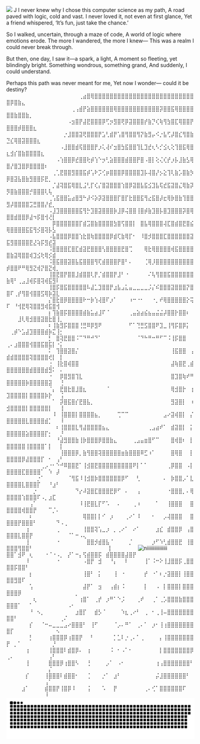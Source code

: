 
![](https://komarev.com/ghpvc/?username=Namiii135&color=grey)
J
I never knew why I chose this computer science as my path,
A road paved with logic, cold and vast.
I never loved it, not even at first glance,
Yet a friend whispered, ‘It’s fun, just take the chance.’

So I walked, uncertain, through a maze of code,
A world of logic where emotions erode.
The more I wandered, the more I knew—
This was a realm I could never break through.

But then, one day, I saw it—a spark, a light,
A moment so fleeting, yet blindingly bright.
Something wondrous, something grand,
And suddenly, I could understand.

Perhaps this path was never meant for me,
Yet now I wonder—
could it be destiny?
⠀⠀⠀⠀⠀⠀⠀⠀⠀⠀⠀⠀⠀⠀⠀⠀⠀⠀⠀⢀⣴⣿⢿⣿⣿⣿⣿⣿⣿⣿⣿⣿⣿⣿⣿⣿⣿⣿⣿⣿⣿⣿⣿⣿⣿⣿⣿⣿⣿⣿⡿⣿⣷⣄⠀⠀⠀⠀⠀⠀⠀⠀⠀⠀⠀⠀⠀⠀⠀⠀
⠀⠀⠀⠀⠀⠀⠀⠀⠀⠀⠀⠀⠀⠀⠀⠀⠀⢀⢠⣾⡟⣵⣿⣿⣿⣿⣿⣿⢿⣿⣿⣿⣿⣿⣿⣿⣿⣿⣿⣿⡽⣿⣿⣯⢿⣿⣿⣿⣿⣿⣿⣷⣿⣿⣷⡀⠀⠀⠀⠀⠀⠀⠀⠀⠀⠀⠀⠀⠀⠀
⠀⠀⠀⠀⠀⠀⠀⠀⠀⠀⠀⠀⠀⠀⠀⠀⠠⣲⣿⡟⣼⣟⣿⣿⣿⡿⢋⡲⣻⣿⢟⡿⣽⣿⣿⣿⡞⣷⡙⢎⢷⢻⣳⣿⣏⢿⣿⣿⡟⣿⣿⣿⡾⣿⣿⣿⣆⠀⠀⠀⠀⠀⠀⠀⠀⠀⠀⠀⠀⠀
⠀⠀⠀⠀⠀⠀⠀⠀⠀⠀⠀⠀⠀⠀⠀⡐⣸⣿⣿⣽⢟⣿⣿⣿⡟⣡⢃⣾⡟⢡⣿⢻⣿⣿⢻⡝⣷⣻⡤⠪⡐⣧⢋⡼⣿⣎⢻⣿⣷⣙⣎⢿⣿⣽⣿⣿⣿⣆⠀⠀⠀⠀⠀⠀⠀⠀⠀⠀⠀⠀
⠀⠀⠀⠀⠀⠀⠀⠀⠀⠀⠀⠀⠀⠀⠠⣸⣿⣿⣾⢯⣿⣿⣿⡟⡰⢅⢼⠎⣲⣿⣳⣯⣿⣿⢹⣇⣹⣞⢆⠣⡊⣪⢆⢕⢹⣿⣯⢿⣿⣆⣺⡎⣿⣷⣿⣿⣿⣿⣆⠀⠀⠀⠀⠀⠀⠀⠀⠀⠀⠀
⠀⠀⠀⠀⠀⠀⠀⠀⠀⠀⠀⠀⠀⠠⢱⣿⣿⡿⣞⣿⣿⢗⡾⢱⠑⡲⢃⣵⣿⣿⣿⣾⣿⣿⡟⣿⠠⣿⡇⢕⢌⢎⡞⡰⡧⣸⣷⣣⢿⣿⡜⣿⣹⣿⡿⣿⣿⣿⣿⠆⠀⠀⠀⠀⠀⠀⠀⠀⠀⠀
⠀⠀⠀⠀⠀⠀⠀⠀⠀⠀⠀⠀⢀⢁⣟⣿⣿⣻⣿⣿⣯⡾⢡⠗⡩⢊⡶⣿⣿⣿⡿⣿⣿⣿⣿⣹⡧⢼⣿⡜⡢⣕⢹⢇⣷⡡⣿⣷⡳⡿⣿⣽⣧⣿⣷⣻⣿⣿⡯⣟⡀⠀⠀⠀⠀⠀⠀⠀⠀⠀
⠀⠀⠀⠀⠀⠀⠀⠀⠀⠀⠀⠀⡈⣼⢽⣿⣯⢿⣿⣇⣨⢃⡏⢎⡌⣿⣽⣿⣿⣿⢱⣿⡿⣽⣿⣧⣯⣪⣹⣧⢯⣞⣯⣽⣿⣌⢿⣷⡽⡻⣿⣷⣿⣿⣿⡚⣿⣿⣿⢇⢧⠀⠀⠀⠀⠀⠀⠀⠀⠀
⠀⠀⠀⠀⠀⠀⠀⠀⠀⠀⠀⢀⢡⣯⣿⣿⣥⣴⣿⣻⠓⡼⠪⡵⡽⣽⣿⣿⣿⡏⣿⡏⣗⣿⣿⣯⢻⣔⣯⣿⡼⣖⢿⡷⣿⣷⢹⣿⣿⣻⡼⣿⣿⣿⣿⣩⣛⣿⣿⡜⣞⡀⠀⠀⠀⠀⠀⠀⠀⠀
⠀⠀⠀⠀⠀⠀⠀⠀⠀⠀⠀⠠⣸⣹⣿⣿⣿⣿⣿⣯⢻⡓⣹⣿⣽⣿⣿⣿⡷⣸⡿⢬⣿⣿⢸⣿⡾⣷⣹⣿⡧⣿⣹⣿⣿⣿⡽⣿⢿⣿⣿⣾⣿⣿⡿⣼⠲⡯⣿⢺⢜⡇⠀⠀⠀⠀⠀⠀⠀⠀
⠀⠀⠀⠀⠀⠀⠀⠀⠀⠀⠀⠀⡿⣿⣿⣿⣿⣿⣿⡏⣾⣩⣿⣷⣿⣿⣿⣿⣳⣿⢫⣿⣿⡇⠀⣿⣧⢿⣿⣿⣿⢼⣏⣿⣾⣿⣟⣿⣮⢿⣿⣿⣿⣿⣯⣯⢻⡪⣿⢽⡧⣣⠀⠀⠀⠀⠀⠀⠀⠀
⠀⠀⠀⠀⠀⠀⠀⠀⠀⠀⠀⠠⣧⣿⣿⣿⡿⣿⣿⢱⣗⣿⢷⣿⣿⣿⣿⡿⣾⢏⣷⢿⡏⠂⠀⠸⣿⡺⣿⣿⣿⣏⣿⣿⣿⣿⣿⣿⣽⣯⣻⣿⣿⣿⣿⣟⣜⢵⡯⣻⣞⣽⠀⠀⠀⠀⠀⠀⠀⠀
⠀⠀⠀⠀⠀⠀⠀⠀⠀⠀⠀⠨⣿⣿⣿⣿⣏⣿⣏⣾⣽⣟⣿⣿⣿⢣⣿⣿⣿⣿⣟⣿⢉⠀⠀⠀⢿⣗⢿⣿⣿⣿⣿⢾⣯⣿⣿⣿⣿⣿⣷⣽⢿⣿⣿⢾⣹⣪⢗⢿⡪⣾⠀⠀⠀⠀⠀⠀⠀⠀
⠀⠀⠀⠀⠀⠀⠀⠀⠀⠀⠀⠨⣿⣯⣿⣿⣽⣿⣧⣯⣿⣿⣿⢻⢏⣾⣿⣿⣿⡟⣿⠃⠄⠀⠀⠀⢈⢿⡸⣿⣿⣿⣿⣿⣿⣿⣿⣿⣿⡾⣿⣿⠟⠛⢿⣻⣝⢾⡝⣿⣝⢾⡀⠀⠀⠀⠀⠀⠀⠀
⠀⠀⠀⠀⠀⠀⠀⠀⠀⠀⠀⢸⣿⣟⣿⡟⣿⣿⣸⣾⣿⣿⢇⡟⡈⣾⣿⣿⡟⣸⠃⠐⠀⠀⠀⠀⠀⠌⢧⢻⣿⣿⣯⣿⣿⣿⣿⣿⣿⣷⢿⠃⢀⣠⣸⢾⡯⣿⢽⢾⣯⣻⠇⠀⠀⠀⠀⠀⠀⠀
⠀⠀⠀⠀⠀⠀⠀⠀⠀⠀⠀⢸⣿⡯⣿⣯⣿⣿⣿⣿⣿⠧⣼⣁⣹⣿⣿⡟⣰⣧⣠⣅⣤⣀⣀⣀⣀⡨⡌⠮⣿⣿⣿⣽⣿⣿⣿⡝⣿⣿⠏⢀⡞⢻⣿⢺⣿⣿⣫⢿⡷⣽⣇⠀⠀⠀⠀⠀⠀⠀
⠀⠀⠀⠀⠀⠀⠀⠀⠀⠀⠀⡌⣿⣗⣿⡿⣿⣿⣿⣿⠗⠒⡷⢱⢼⣿⠏⡰⠁⠀⠀⠀⠰⠒⠐⠂⠀⠀⠐⡀⠞⢿⣿⣿⣿⣿⣿⡕⢭⠏⠀⠘⢺⣟⢿⢽⣿⣿⣻⢾⣯⣿⢺⠀⠀⠀⠀⠀⠀⠀
⠀⠀⠀⠀⠀⠀⠀⠀⠀⠀⠀⡆⢹⣷⣿⡯⣿⣿⣿⣿⣾⣷⣥⣴⣸⠏⠈⠀⠀⠀⠀⠀⢀⣤⣵⣴⣮⣦⣤⣬⣬⡼⣿⣿⡗⣿⣿⠆⠀⠀⠀⠀⣸⢇⢿⣺⣿⣿⣽⣿⣗⣿⢸⡀⠀⠀⠀⠀⠀⠀
⠀⠀⠀⠀⠀⠀⠀⠀⠀⠀⠀⠆⢸⣷⣻⡯⣿⣿⣿⢘⣛⠿⡿⣻⠟⠀⠀⠀⠀⠀⠀⠀⠋⠁⢙⣛⣫⣿⣿⠟⣹⣀⢸⢻⡯⣿⡿⡅⠀⠀⢀⡾⠑⣡⣼⣹⣿⣿⣿⣾⡷⣍⢸⡂⠀⠀⠀⠀⠀⠀
⠀⠀⠀⠀⠀⠀⠀⠀⠀⠀⠀⡃⠀⣿⢽⣟⣿⣿⠨⠉⠙⠛⠚⠙⠁⠀⠀⠀⠀⠀⠀⠀⠀⠀⠈⠙⠓⠛⠒⠛⠋⠉⠨⢸⡯⣿⣿⠀⠀⢀⠄⣰⣿⣿⣿⢺⣿⣿⣯⣿⣯⡇⠐⡅⠀⠀⠀⠀⠀⠀
⠀⠀⠀⠀⠀⠀⠀⠀⠀⠀⠀⠅⠀⢹⣿⣿⣽⣿⡌⠀⠀⠀⠀⠀⠀⠀⠀⠀⠀⠀⠀⠀⠀⠀⠀⠀⠀⠀⠀⠀⠀⠀⠀⢸⣯⣿⣿⠀⢠⣾⣾⣿⣿⣿⣿⢽⣿⣿⣿⣿⢞⡇⠀⡇⠀⠀⠀⠀⠀⠀
⠀⠀⠀⠀⠀⠀⠀⠀⠀⠀⠀⢐⠀⢸⣗⣿⢾⣿⣿⠀⠀⠀⠀⠀⠀⠀⠀⠀⠀⠀⠀⠀⠀⠀⠀⠀⠀⠀⠀⠀⠀⠀⠀⣼⢷⣿⣟⢀⣾⣿⣿⣿⣿⣿⣿⣾⣿⣿⣿⣾⣻⠅⠀⠄⠀⠀⠀⠀⠀⠀
⠀⠀⠀⠀⠀⠀⠀⠀⠀⠀⠀⠐⠀⠀⡿⣿⣻⣿⢹⣇⠀⠀⠀⠀⠀⠀⠀⠀⠀⠀⠀⠀⠀⠀⠀⠀⠀⠀⠀⠀⠀⠀⠀⣿⣹⣿⢷⠞⠛⣿⣿⣿⣿⣿⡷⣿⣿⣿⣿⣿⣽⠀⠀⢘⠀⠀⠀⠀⠀⠀
⠀⠀⠀⠀⠀⠀⠀⠀⠀⠀⠀⠈⡄⠀⣟⣿⣗⣿⣸⣿⣆⠀⠀⠀⠀⠀⠈⠀⠀⠀⠀⠀⠀⠀⠀⠀⠀⠀⠀⠀⠀⠀⠀⢿⣺⣿⡗⠀⢰⣹⣿⣿⣿⣿⡇⣿⣿⣿⣿⡷⡗⠀⠀⢨⠀⠀⠀⠀⠀⠀
⠀⠀⠀⠀⠀⠀⠀⠀⠀⠀⠀⠀⠁⠀⡽⣿⣯⣿⡎⣟⣿⣧⡀⠀⠀⠀⠀⠀⠀⠀⠀⠀⠀⠀⠀⠀⠀⠀⠀⠀⠀⠀⠀⣻⣽⣿⡇⠀⠰⣺⣿⣿⣿⣿⡇⣿⣿⣿⣿⣿⡇⠀⠀⢸⠀⠀⠀⠀⠀⠀
⠀⠀⠀⠀⠀⠀⠀⠀⠀⠀⠀⠀⠸⠀⢸⣿⣿⣿⡇⣿⣿⣿⣿⣦⡀⠀⠀⠀⠀⢉⠉⠉⠀⠀⠀⠀⠀⠀⠀⠀⠀⣠⠔⣽⢾⣿⡇⠀⡌⣿⣿⣿⣿⣿⣇⣿⣿⣿⣿⣾⡁⠀⠀⠸⠀⠀⠀⠀⠀⠀
⠀⠀⠀⠀⠀⠀⠀⠀⠀⠀⠀⠀⠀⠆⢸⣿⣿⣿⣇⢻⣼⣿⣿⣿⣿⣦⣄⠀⠀⠀⠀⠀⠀⠀⠀⠀⠀⢀⣠⣴⠞⠁⠀⣾⣽⣿⡇⠀⡅⣿⣿⣿⣿⣿⣵⣿⣿⣿⣿⡏⡂⠀⠀⡘⠀⠀⠀⠀⠀⠀
⠀⠀⠀⠀⠀⠀⠀⠀⠀⠀⠀⠀⠀⠘⣼⣻⣿⣿⣷⢸⡷⣿⣿⣿⡿⣿⣿⣷⣄⠀⠀⠀⠀⢀⣠⣤⣶⣿⠋⠉⠀⠀⠀⣿⢾⣿⠆⠀⡇⣿⣿⣿⣿⣿⢸⣿⣿⣿⣿⠁⡇⠀⠀⡇⠀⠀⠀⠀⠀⠀
⠀⠀⠀⠀⠀⠀⠀⠀⠀⠀⠀⠀⠀⠀⢸⣿⣿⣿⡿⡀⣷⢻⣿⣿⢽⣿⣿⣿⣿⣿⣶⣷⣿⣿⣿⠿⣋⠰⠁⠀⠀⠀⠀⣿⢿⣿⠀⠀⡇⣿⣿⣿⣿⡿⣼⣿⣿⣿⡏⠀⠂⠀⢠⠃⠀⠀⠀⠀⠀⠀
⠀⠀⠀⠀⠀⠀⠀⠀⠀⢀⡠⠐⠂⠑⠚⠿⣿⣿⣟⠁⢸⣺⣿⣟⣿⣿⣿⣿⣿⣿⣿⣿⣿⠟⡇⠁⠁⠀⠀⠀⠀⠀⢀⡿⣿⣿⠀⠠⡇⣿⣿⣿⣿⣏⣿⣿⣿⣿⠁⠀⠱⠀⡼⠀⠀⠀⠀⠀⠀⠀
⠀⠀⠀⠀⠀⠀⠀⠀⡐⠁⠀⠀⠀⠀⠀⠀⠈⢻⣯⠸⢸⣺⣿⡷⣿⣿⣿⣿⣿⣿⡿⠋⠀⠀⢃⠀⠀⠀⠀⠀⠀⠄⠀⡷⣿⣿⡠⠁⣇⣿⣿⣿⣿⣇⣿⣿⣿⡏⠀⠀⠘⣰⠃⠀⠀⠀⠀⠀⠀⠀
⠀⠀⠀⠀⠀⠀⠀⡐⠀⠀⠀⠀⠀⠀⠀⠀⠀⠀⠙⡔⠼⣽⣿⣏⣿⣿⣿⣟⡿⠋⠀⠄⠀⠀⢠⠀⠀⠀⠀⠀⠀⠀⠐⣿⣿⣿⡀⠄⢿⣿⣿⣿⣿⢱⣿⣿⣿⠏⠠⡀⣰⣏⠀⠀⠀⠀⠀⠀⠀⠀
⠀⠀⠀⠀⠀⠀⢠⠁⠀⠀⠀⠀⠀⠀⠀⠀⠀⠀⠀⠸⢸⣟⣿⣇⡏⠋⠡⠀⠀⠄⠀⠀⠀⢀⠰⠀⠀⠀⠀⠁⠀⠀⢸⣿⣿⣿⠀⠀⣿⣿⣿⣿⣿⢾⣿⣿⡟⠀⠀⠀⠉⡈⠄⠀⠀⠀⠀⠀⠀⠀
⠀⠀⠀⠀⠀⠀⠆⠀⠀⠀⠀⠀⠀⠀⠀⠀⠀⠀⠀⠀⢿⣿⣿⡇⡇⠊⠀⡰⠀⠀⠀⢀⠔⠁⠸⠀⠀⠀⠂⠀⠀⡠⢼⣿⣿⣿⠀⠀⣿⣿⣿⣿⡟⣿⣿⣿⠃⠀⠀⠀⠀⠀⠙⠠⢀⠀⠀⠀⠀⠀
⠀⠀⠀⠀⠀⢰⠀⠀⠀⠀⠀⠀⠀⢀⠀⠀⠀⠀⠀⠀⢸⣿⣿⢽⢡⣀⡰⠀⡀⢀⠔⠁⠀⠔⠁⠀⠀⠀⠀⣰⣎⠀⣾⣿⣿⡿⠀⢠⣿⣿⣿⣿⣇⣿⣿⡟⠀⠀⠀⠀⠀⠀⠀⠀⠀⠈⠁⠒⠠⢄
⠀⠀⠀⠀⠀⢸⠀⠀⠀⠀⠀⠀⠀⠐⠀⠀⠀⠀⠀⠀⠀⣿⣿⡺⣾⣿⣧⠈⠀⠀⠀⠀⡈⠀⠀⠀⠀⠀⡰⠋⠱⢃⣾⣿⣿⣟⠀⢸⣿⣿⣿⣿⢻⣿⣿⠃⠀⠀⠀⠀⠀⠀⠀⠀⠀⠀⠀⠀⠀⠀
⠀⠀⠀⠀⠀⢸⠀⠀⠀⠀⠀⠀⠀<img src="output-onlinegiftools.gif" alt="niiiiiiiiiiiiiiii" width="60" height="90" margin-left= "50px"/>⣿⣿⠁⣺⠟⠀⢆⠀⠀⠀⠐⠈⠐⠠⡀⠀⡜⠁⠒⡄⢫⣾⣿⣿⡯⠀⣾⣿⣿⣿⣿⣼⣿⡟⠀⠀⠀⠀⠀⠀⠀⠀⠀⠀⠀⠀⠀⠀⠀
⠀⠀⠀⠀⠀⠸⠀⠀⠀⠀⠀⠀⠀⠐⠀⠀⠀⠀⠀⠀⠠⣿⡟⠀⣺⠀⠀⠘⡄⠀⠀⠇⠀⠀⠀⠀⢸⠁⠨⠒⠕⢸⣸⣿⣿⡯⢀⣿⣿⣿⣿⡯⣿⣿⠃⠀⠀⠀⠀⠀⠀⠀⠀⠀⠀⠀⠀⠀⠀⠀
⠀⠀⠀⠀⠀⠀⡆⠀⠀⠀⠀⠀⠀⠀⠀⠀⠀⠀⠀⠀⢸⣿⠃⠀⡅⠀⠀⠀⢸⠀⠐⠀⠀⠀⠀⠀⡞⠀⠐⠁⠆⡐⣽⣿⣿⡇⢸⣿⣿⣿⣿⣻⣿⠏⠀⠀⠀⠀⠀⠀⠀⠀⠀⠀⠀⠀⠀⠀⠀⠀
⠀⠀⠀⠀⠀⠀⢡⠀⠀⠀⠀⠀⠀⠀⠀⠀⠀⠀⠀⠀⣼⡟⠁⠀⣲⠀⠀⢠⣾⡆⠨⠀⠀⠀⠀⠀⡇⠀⠀⠠⠀⡇⣿⣿⣿⡇⣿⣿⣿⣿⣿⣿⡿⠀⠀⠀⠀⠀⠀⠀⠀⠀⠀⠀⠀⠀⠀⡀⠀⠀
⠀⠀⠀⠀⠀⠀⠀⢆⠀⠀⠀⠀⠀⠀⠀⠀⠀⠀⠀⢰⣿⠁⠀⢀⡞⠀⡰⠛⠁⠑⡨⠀⠀⠀⢀⠞⠀⠀⢀⠁⢀⡡⣿⣿⣿⣷⣿⣿⣿⣿⣿⣿⠁⠀⠀⠁⠀⠀⠀⠀⠀⠀⠀⠀⠀⠠⠂⠀⠀⠀
⠀⠀⠀⠀⠀⠀⠘⠀⠢⡀⠀⠀⠀⠀⠀⠀⠀⠀⣰⣿⡏⠀⠀⣾⡣⠈⠀⠀⠀⠀⠱⣆⢀⠔⠃⠀⢀⠀⠂⢀⢸⠤⣿⣿⣿⣿⣿⣿⣿⣿⣿⠃⠀⠀⠀⠀⠀⠀⠀⠀⠀⠀⠀⢀⠌⠀⠀⠀⠀⠀
⠀⠀⠀⠀⠀⠀⡎⠀⠀⠈⠒⠤⣀⣀⣀⣠⠔⣿⣿⣿⠃⠀⢸⠋⠀⠀⠀⠀⠈⡠⠄⠛⠁⠀⢀⠄⠁⠀⡰⠂⢸⢰⣿⣿⣿⣿⣿⣿⣿⣿⡏⠀⠀⠀⠀⠀⠀⠀⠀⠀⠀⠀⠢⠀⠀⠀⠀⠀⠀⠀
⠀⠀⠀⠀⠀⠀⡃⠀⠀⠀⠀⢰⣿⣿⣿⡿⢰⣿⣿⡟⠀⠀⠃⠀⠀⠀⠀⠀⡁⣁⠇⡐⢀⠄⠁⢀⠀⠀⠀⠀⡄⢸⣿⣿⣿⣿⣿⣿⣿⡟⠀⡀⠁⠀⠀⠀⠀⠀⠀⠀⠀⡘⠀⠀⠀⠀⠀⠀⠀⠀
⠀⠀⠀⠀⠀⢰⠀⠀⠀⠀⠀⢸⣿⣿⣿⠇⣾⣿⡿⠄⠀⢰⠀⠀⠀⠀⠀⠨⠀⠂⠠⠁⠂⠀⠀⠀⠀⠀⠀⠀⡇⣿⣿⣿⣿⣿⣿⣿⡿⢀⠄⠀⠀⠀⠀⠀⠀⠀⠀⠀⢠⠃⠀⠀⠀⠀⠀⠀⠀⠀
⠀⠀⠀⠀⠀⢸⠀⠀⠀⠀⠀⣿⣿⣿⡿⢰⣿⣿⠣⠀⠀⢘⠀⠀⠀⠀⡠⠁⠀⠠⠂⠀⠀⠀⠀⠀⠀⠀⠀⢰⢠⣿⣿⣿⣿⣿⣿⣿⠃⠀⠀⠀⠀⠀⠀⠀⠀⠀⠀⠀⡌⠀⠀⠀⠀⠀⠀⠀⠀⠀
⠀⠀⠀⠀⠀⡎⠀⠀⠀⠀⢸⣿⣿⣿⠇⣾⣿⣿⠂⠀⠀⢈⠀⠀⠀⡐⠁⠀⣰⠃⠀⠀⠀⠀⠀⠀⠀⠀⠀⡬⣸⣿⣿⣿⣿⣿⣿⠃⠀⠀⠀⠀⠀⠀⠀⠀⠀⠀⠀⢠⠁⠀⠀⠀⠀⠀⠀⠀⠀⠀
⠀⠀⠀⠀⣰⠁⠀⠀⠀⠀⣾⣿⣿⡟⢸⣿⡿⠸⠀⠀⠀⢨⠀⠀⠀⠡⠀⠀⡟⠀⠀⠀⠀⠀⠀⠀⢀⠄⢊⠁⣿⣿⣿⣿⣿⣿⠏⠀⠀⠀⠀⠀⠀⠀⠀⠀⠀⠀⠀⠸⠀⠀⠀⠀⠀⠀⠀
⠀⠀⠀<picture>
  <source media="(prefers-color-scheme: dark)" srcset="https://raw.githubusercontent.com/Namiii135/Namiii135/output/github-snake-dark.svg" />
  <source media="(prefers-color-scheme: light)" srcset="https://raw.githubusercontent.com/Namiii135/Namiii135/output/github-snake.svg" />
  <img alt="github-snake" src="https://raw.githubusercontent.com/Namiii135/Namiii135/output/github-snake.svg" />
</picture>
